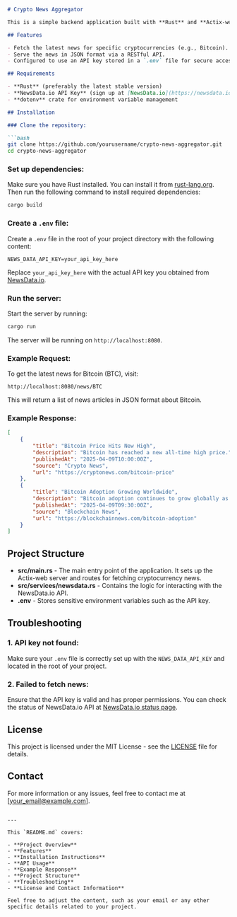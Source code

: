 ```markdown
# Crypto News Aggregator

This is a simple backend application built with **Rust** and **Actix-web** that fetches the latest cryptocurrency news from an external API and serves it via an HTTP server. The app uses the **NewsData.io** API to retrieve news articles about specific cryptocurrencies, such as Bitcoin (BTC).

## Features

- Fetch the latest news for specific cryptocurrencies (e.g., Bitcoin).
- Serve the news in JSON format via a RESTful API.
- Configured to use an API key stored in a `.env` file for secure access to external data.

## Requirements

- **Rust** (preferably the latest stable version)
- **NewsData.io API Key** (sign up at [NewsData.io](https://newsdata.io/) to get your API key)
- **dotenv** crate for environment variable management

## Installation

### Clone the repository:

```bash
git clone https://github.com/yourusername/crypto-news-aggregator.git
cd crypto-news-aggregator
```

### Set up dependencies:

Make sure you have Rust installed. You can install it from [rust-lang.org](https://www.rust-lang.org/). Then run the following command to install required dependencies:

```bash
cargo build
```

### Create a `.env` file:

Create a `.env` file in the root of your project directory with the following content:

```env
NEWS_DATA_API_KEY=your_api_key_here
```

Replace `your_api_key_here` with the actual API key you obtained from [NewsData.io](https://newsdata.io/).

### Run the server:

Start the server by running:

```bash
cargo run
```

The server will be running on `http://localhost:8080`.

### Example Request:

To get the latest news for Bitcoin (BTC), visit:

```
http://localhost:8080/news/BTC
```

This will return a list of news articles in JSON format about Bitcoin.

### Example Response:

```json
[
    {
        "title": "Bitcoin Price Hits New High",
        "description": "Bitcoin has reached a new all-time high price.",
        "publishedAt": "2025-04-09T10:00:00Z",
        "source": "Crypto News",
        "url": "https://cryptonews.com/bitcoin-price"
    },
    {
        "title": "Bitcoin Adoption Growing Worldwide",
        "description": "Bitcoin adoption continues to grow globally as more businesses accept it.",
        "publishedAt": "2025-04-09T09:30:00Z",
        "source": "Blockchain News",
        "url": "https://blockchainnews.com/bitcoin-adoption"
    }
]
```

## Project Structure

- **src/main.rs** - The main entry point of the application. It sets up the Actix-web server and routes for fetching cryptocurrency news.
- **src/services/newsdata.rs** - Contains the logic for interacting with the NewsData.io API.
- **.env** - Stores sensitive environment variables such as the API key.

## Troubleshooting

### 1. API key not found:
Make sure your `.env` file is correctly set up with the `NEWS_DATA_API_KEY` and located in the root of your project.

### 2. Failed to fetch news:
Ensure that the API key is valid and has proper permissions. You can check the status of NewsData.io API at [NewsData.io status page](https://newsdata.io/status).

## License

This project is licensed under the MIT License - see the [LICENSE](LICENSE) file for details.

## Contact

For more information or any issues, feel free to contact me at [your_email@example.com].
```

---

This `README.md` covers:

- **Project Overview**
- **Features**
- **Installation Instructions**
- **API Usage**
- **Example Response**
- **Project Structure**
- **Troubleshooting**
- **License and Contact Information**

Feel free to adjust the content, such as your email or any other specific details related to your project.
